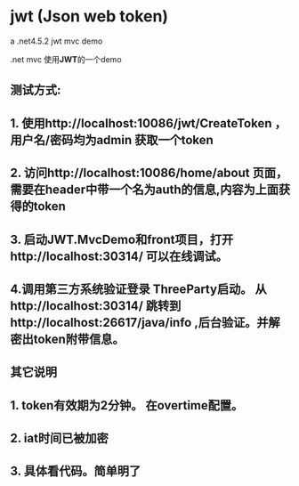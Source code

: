 # jwt (Json web token)
a .net4.5.2  jwt  mvc demo 


.net mvc 使用**JWT**的一个demo

## 测试方式:
## 1. 使用http://localhost:10086/jwt/CreateToken ，用户名/密码均为admin 获取一个token

## 2. 访问http://localhost:10086/home/about 页面，需要在header中带一个名为auth的信息,内容为上面获得的token

## 3. 启动JWT.MvcDemo和front项目，打开http://localhost:30314/   可以在线调试。

## 4.调用第三方系统验证登录  ThreeParty启动。  从http://localhost:30314/ 跳转到 http://localhost:26617/java/info ,后台验证。并解密出token附带信息。

## 其它说明 
## 1. token有效期为2分钟。  在**overtime**配置。
## 2. iat时间已被加密
## 3. 具体看代码。简单明了

